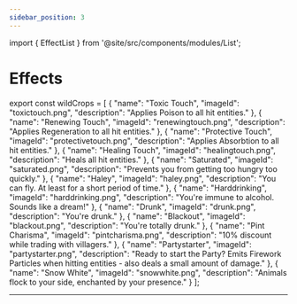 ```yaml
---
sidebar_position: 3
---
```

import { EffectList } from '@site/src/components/modules/List';



# Effects

<EffectList modId="brewery" list={wildCrops} />

export const wildCrops = [
  {
    "name": "Toxic Touch",
    "imageId": "toxictouch.png",
    "description": "Applies Poison to all hit entities."
  },
  {
    "name": "Renewing Touch",
    "imageId": "renewingtouch.png",
    "description": "Applies Regeneration to all hit entities."
  },
  {
    "name": "Protective Touch",
    "imageId": "protectivetouch.png",
    "description": "Applies Absorbtion to all hit entities."
  },
{
"name": "Healing Touch",
"imageId": "healingtouch.png",
"description": "Heals all hit entities."
},
{
"name": "Saturated",
"imageId": "saturated.png",
"description": "Prevents you from getting too hungry too quickly."
},
{
"name": "Haley",
"imageId": "haley.png",
"description": "You can fly. At least for a short period of time."
},
{
"name": "Harddrinking",
"imageId": "harddrinking.png",
"description": "You're immune to alcohol. Sounds like a dream!"
},
{
"name": "Drunk",
"imageId": "drunk.png",
"description": "You're drunk."
},
{
"name": "Blackout",
"imageId": "blackout.png",
"description": "You're totally drunk."
},
{
"name": "Pint Charisma",
"imageId": "pintcharisma.png",
"description": "10% discount while trading with villagers."
},
{
"name": "Partystarter",
"imageId": "partystarter.png",
"description": "Ready to start the Party? Emits Firework Particles when hitting entities - also deals a small amount of damage."
},
{
"name": "Snow White",
"imageId": "snowwhite.png",
"description": "Animals flock to your side, enchanted by your presence."
}
];

***